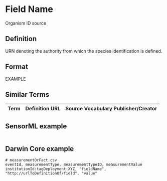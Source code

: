 # Field Name
Organism ID source

## Definition 
URN denoting the authority from which the species identification is defined.

## Format
EXAMPLE

## Similar Terms 
|Term|Definition URL|Source Vocabulary Publisher/Creator|
|----|----------|-----------------|


## SensorML example
```xml

```
## Darwin Core example
```csv
# measurementOrFact.csv
eventId, measurementType, measurementTypeID, measurementValue
institutionId:tagDeployment:XYZ, "fieldName", "http://urlToDefinitionOf/field", "value"
```


